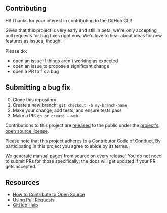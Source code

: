 ## Contributing

[legal]: https://help.github.com/articles/github-terms-of-service/#6-contributions-under-repository-license
[license]: ../LICENSE
[code-of-conduct]: CODE-OF-CONDUCT.md

Hi! Thanks for your interest in contributing to the GitHub CLI!

Given that this project is very early and still in beta, we're only accepting pull requests for bug fixes right now. We'd love to
hear about ideas for new features as issues, though!

Please do:

* open an issue if things aren't working as expected
* open an issue to propose a significant change
* open a PR to fix a bug

## Submitting a bug fix

0. Clone this repository
0. Create a new branch: `git checkout -b my-branch-name`
0. Make your change, add tests, and ensure tests pass
0. Make a PR: `gh pr create --web`

Contributions to this project are [released][legal] to the public under the [project's open source license][license].

Please note that this project adheres to a [Contributor Code of Conduct][code-of-conduct]. By participating in this project you agree to abide by its terms.

We generate manual pages from source on every release! You do not need to submit PRs for those specifically; the docs will get updated if your PR gets accepted.

## Resources

- [How to Contribute to Open Source](https://opensource.guide/how-to-contribute/)
- [Using Pull Requests](https://help.github.com/articles/about-pull-requests/)
- [GitHub Help](https://help.github.com)

